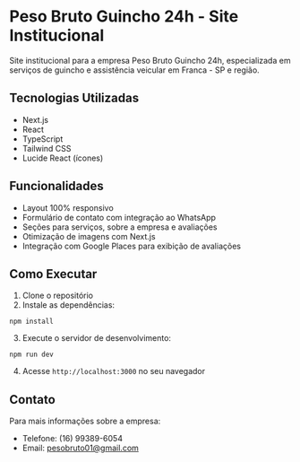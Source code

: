 # Peso Bruto Guincho 24h - Site Institucional

Site institucional para a empresa Peso Bruto Guincho 24h, especializada em serviços de guincho e assistência veicular em Franca - SP e região.

## Tecnologias Utilizadas

- Next.js
- React
- TypeScript
- Tailwind CSS
- Lucide React (ícones)

## Funcionalidades

- Layout 100% responsivo
- Formulário de contato com integração ao WhatsApp
- Seções para serviços, sobre a empresa e avaliações
- Otimização de imagens com Next.js
- Integração com Google Places para exibição de avaliações

## Como Executar

1. Clone o repositório
2. Instale as dependências:
```
npm install
```
3. Execute o servidor de desenvolvimento:
```
npm run dev
```
4. Acesse `http://localhost:3000` no seu navegador

## Contato

Para mais informações sobre a empresa:
- Telefone: (16) 99389-6054
- Email: pesobruto01@gmail.com
